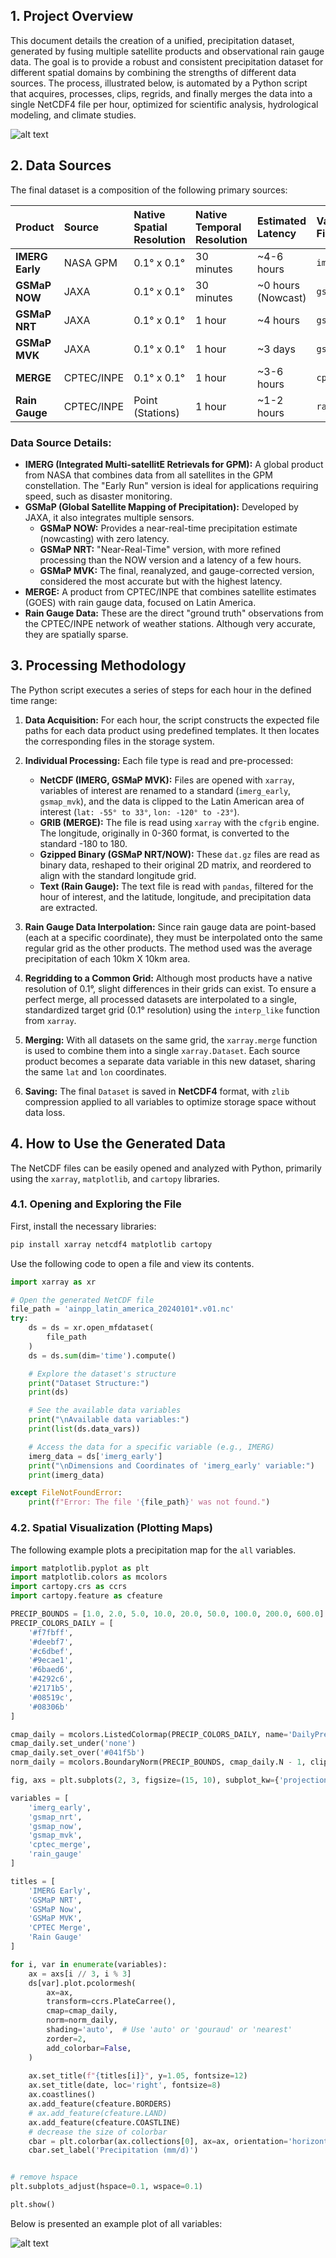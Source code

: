 ## 1. Project Overview

This document details the creation of a unified, precipitation dataset, generated by fusing multiple satellite products and observational rain gauge data. The goal is to provide a robust and consistent precipitation dataset for different spatial domains by combining the strengths of different data sources. The process, illustrated below, is automated by a Python script that acquires, processes, clips, regrids, and finally merges the data into a single NetCDF4 file per hour, optimized for scientific analysis, hydrological modeling, and climate studies.

![alt text](./images/AINPP_Precipitation_Fusion.png "AINPP Precipitation Fusion Schema")


## 2. Data Sources

The final dataset is a composition of the following primary sources:

| Product | Source | Native Spatial Resolution | Native Temporal Resolution | Estimated Latency | Variable in Final File |
| :--- | :--- | :--- | :--- | :--- | :--- |
| **IMERG Early** | NASA GPM | 0.1° x 0.1° | 30 minutes | ~4-6 hours | `imerg_early` |
| **GSMaP NOW** | JAXA | 0.1° x 0.1° | 30 minutes | ~0 hours (Nowcast) | `gsmap_now` |
| **GSMaP NRT** | JAXA | 0.1° x 0.1° | 1 hour | ~4 hours | `gsmap_nrt` |
| **GSMaP MVK** | JAXA | 0.1° x 0.1° | 1 hour | ~3 days | `gsmap_mvk` |
| **MERGE** | CPTEC/INPE | 0.1° x 0.1° | 1 hour | ~3-6 hours | `cptec_merge` |
| **Rain Gauge** | CPTEC/INPE | Point (Stations) | 1 hour | ~1-2 hours | `rain_gauge` |

### Data Source Details:

* **IMERG (Integrated Multi-satellitE Retrievals for GPM):** A global product from NASA that combines data from all satellites in the GPM constellation. The "Early Run" version is ideal for applications requiring speed, such as disaster monitoring.
* **GSMaP (Global Satellite Mapping of Precipitation):** Developed by JAXA, it also integrates multiple sensors.
    * **GSMaP NOW:** Provides a near-real-time precipitation estimate (nowcasting) with zero latency.
    * **GSMaP NRT:** "Near-Real-Time" version, with more refined processing than the NOW version and a latency of a few hours.
    * **GSMaP MVK:** The final, reanalyzed, and gauge-corrected version, considered the most accurate but with the highest latency.
* **MERGE:** A product from CPTEC/INPE that combines satellite estimates (GOES) with rain gauge data, focused on Latin America.
* **Rain Gauge Data:** These are the direct "ground truth" observations from the CPTEC/INPE network of weather stations. Although very accurate, they are spatially sparse.

## 3. Processing Methodology

The Python script executes a series of steps for each hour in the defined time range:

1.  **Data Acquisition:** For each hour, the script constructs the expected file paths for each data product using predefined templates. It then locates the corresponding files in the storage system.

2.  **Individual Processing:** Each file type is read and pre-processed:
    * **NetCDF (IMERG, GSMaP MVK):** Files are opened with `xarray`, variables of interest are renamed to a standard (`imerg_early`, `gsmap_mvk`), and the data is clipped to the Latin American area of interest (`lat: -55° to 33°`, `lon: -120° to -23°`).
    * **GRIB (MERGE):** The file is read using `xarray` with the `cfgrib` engine. The longitude, originally in 0-360 format, is converted to the standard -180 to 180.
    * **Gzipped Binary (GSMaP NRT/NOW):** These `dat.gz` files are read as binary data, reshaped to their original 2D matrix, and reordered to align with the standard longitude grid.
    * **Text (Rain Gauge):** The text file is read with `pandas`, filtered for the hour of interest, and the latitude, longitude, and precipitation data are extracted.

3.  **Rain Gauge Data Interpolation:**
    Since rain gauge data are point-based (each at a specific coordinate), they must be interpolated onto the same regular grid as the other products. The method used was the average precipitation of each 10km X 10km area.

4.  **Regridding to a Common Grid:**
    Although most products have a native resolution of 0.1°, slight differences in their grids can exist. To ensure a perfect merge, all processed datasets are interpolated to a single, standardized target grid (0.1° resolution) using the `interp_like` function from `xarray`.

5.  **Merging:**
    With all datasets on the same grid, the `xarray.merge` function is used to combine them into a single `xarray.Dataset`. Each source product becomes a separate data variable in this new dataset, sharing the same `lat` and `lon` coordinates.

6.  **Saving:**
    The final `Dataset` is saved in **NetCDF4** format, with `zlib` compression applied to all variables to optimize storage space without data loss.

## 4. How to Use the Generated Data

The NetCDF files can be easily opened and analyzed with Python, primarily using the `xarray`, `matplotlib`, and `cartopy` libraries.

### 4.1. Opening and Exploring the File

First, install the necessary libraries:
```bash
pip install xarray netcdf4 matplotlib cartopy
```

Use the following code to open a file and view its contents.

```python
import xarray as xr

# Open the generated NetCDF file
file_path = 'ainpp_latin_america_20240101*.v01.nc'
try:
    ds = ds = xr.open_mfdataset(
        file_path
    )
    ds = ds.sum(dim='time').compute()

    # Explore the dataset's structure
    print("Dataset Structure:")
    print(ds)

    # See the available data variables
    print("\nAvailable data variables:")
    print(list(ds.data_vars))

    # Access the data for a specific variable (e.g., IMERG)
    imerg_data = ds['imerg_early']
    print("\nDimensions and Coordinates of 'imerg_early' variable:")
    print(imerg_data)

except FileNotFoundError:
    print(f"Error: The file '{file_path}' was not found.")
```

### 4.2. Spatial Visualization (Plotting Maps)

The following example plots a precipitation map for the `all` variables.

```python
import matplotlib.pyplot as plt
import matplotlib.colors as mcolors
import cartopy.crs as ccrs
import cartopy.feature as cfeature

PRECIP_BOUNDS = [1.0, 2.0, 5.0, 10.0, 20.0, 50.0, 100.0, 200.0, 600.0]
PRECIP_COLORS_DAILY = [
    '#f7fbff', 
    '#deebf7',
    '#c6dbef',
    '#9ecae1',
    '#6baed6',
    '#4292c6',
    '#2171b5',
    '#08519c',
    '#08306b'  
]

cmap_daily = mcolors.ListedColormap(PRECIP_COLORS_DAILY, name='DailyPrecip')
cmap_daily.set_under('none')
cmap_daily.set_over('#041f5b')  
norm_daily = mcolors.BoundaryNorm(PRECIP_BOUNDS, cmap_daily.N - 1, clip=False)

fig, axs = plt.subplots(2, 3, figsize=(15, 10), subplot_kw={'projection': ccrs.PlateCarree()})

variables = [
    'imerg_early',
    'gsmap_nrt',
    'gsmap_now',
    'gsmap_mvk',
    'cptec_merge',
    'rain_gauge'
]

titles = [
    'IMERG Early',
    'GSMaP NRT',
    'GSMaP Now',
    'GSMaP MVK',
    'CPTEC Merge',
    'Rain Gauge'
]

for i, var in enumerate(variables):
    ax = axs[i // 3, i % 3]
    ds[var].plot.pcolormesh(
        ax=ax,
        transform=ccrs.PlateCarree(),
        cmap=cmap_daily,
        norm=norm_daily,
        shading='auto',  # Use 'auto' or 'gouraud' or 'nearest'
        zorder=2,
        add_colorbar=False,
    )
    
    ax.set_title(f"{titles[i]}", y=1.05, fontsize=12)
    ax.set_title(date, loc='right', fontsize=8)
    ax.coastlines()
    ax.add_feature(cfeature.BORDERS)
    # ax.add_feature(cfeature.LAND)
    ax.add_feature(cfeature.COASTLINE)
    # decrease the size of colorbar
    cbar = plt.colorbar(ax.collections[0], ax=ax, orientation='horizontal', pad=0.05, aspect=50)
    cbar.set_label('Precipitation (mm/d)')


# remove hspace
plt.subplots_adjust(hspace=0.1, wspace=0.1)

plt.show()
```

Below is presented an example plot of all variables:

![alt text](./images/merged_20240101.png "Example plot of all variables")
